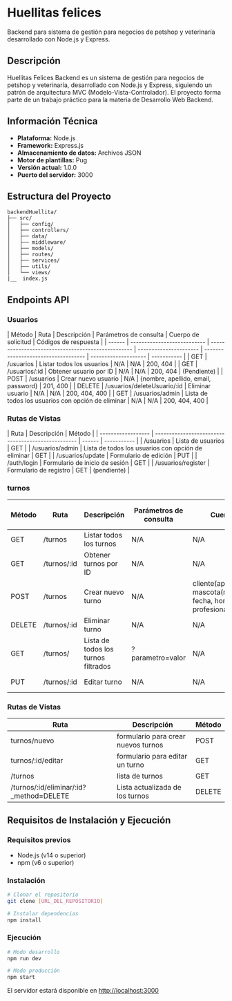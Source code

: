 # Huellitas felices

Backend para sistema de gestión para negocios de petshop y veterinaría desarrollado con Node.js y Express.

## Descripción

Huellitas Felices Backend es un sistema de gestión para negocios de petshop y veterinaría, desarrollado con Node.js y Express, siguiendo un patrón de arquitectura MVC (Modelo-Vista-Controlador). El proyecto forma parte de un trabajo práctico para la materia de Desarrollo Web Backend.

## Información Técnica

- **Plataforma:** Node.js
- **Framework:** Express.js
- **Almacenamiento de datos:** Archivos JSON
- **Motor de plantillas:** Pug
- **Versión actual:** 1.0.0
- **Puerto del servidor:** 3000

## Estructura del Proyecto

```
backendHuellita/
├── src/
│   ├── config/
│   ├── controllers/
│   ├── data/
│   ├── middleware/
│   ├── models/
│   ├── routes/
│   ├── services/
│   ├── utils/
│   └── views/
|__  index.js

```

## Endpoints API

### Usuarios

| Método | Ruta                        | Descripción                                        | Parámetros de consulta | Cuerpo de solicitud                 | Códigos de respuesta |
| ------ | --------------------------- | -------------------------------------------------- | ---------------------- | ----------------------------------- | -------------------- | ----------- |
| GET    | /usuarios                   | Listar todos los usuarios                          | N/A                    | N/A                                 | 200, 404             |
| GET    | /usuarios/:id               | Obtener usuario por ID                             | N/A                    | N/A                                 | 200, 404             | (Pendiente) |
| POST   | /usuarios                   | Crear nuevo usuario                                | N/A                    | {nombre, apellido, email, password} | 201, 400             |
| DELETE | /usuarios/deleteUsuario/:id | Eliminar usuario                                   | N/A                    | N/A                                 | 200, 404, 400        |
| GET    | /usuarios/admin             | Lista de todos los usuarios con opción de eliminar | N/A                    | N/A                                 | 200, 404, 400        |

### Rutas de Vistas

| Ruta               | Descripción                                        | Método |
| ------------------ | -------------------------------------------------- | ------ | ----------- |
| /usuarios          | Lista de usuarios                                  | GET    |
| /usuarios/admin    | Lista de todos los usuarios con opción de eliminar | GET    |
| /usuarios/update   | Formulario de edición                              | PUT    |
| /auth/login        | Formulario de inicio de sesión                     | GET    |
| /usuarios/register | Formulario de registro                             | GET    | (pendiente) |

### turnos

| Método | Ruta        | Descripción                         | Parámetros de consulta | Cuerpo de solicitud                                                                                      | Códigos de respuesta |
| ------ | ----------- | ----------------------------------- | ---------------------- | -------------------------------------------------------------------------------------------------------- | -------------------- |
| GET    | /turnos     | Listar todos los turnos             | N/A                    | N/A                                                                                                      | 200, 404             |
| GET    | /turnos/:id | Obtener turnos por ID               | N/A                    | N/A                                                                                                      | 200, 404             |
| POST   | /turnos     | Crear nuevo turno                   | N/A                    | cliente(apellido,nombre,dni) mascota(nombre,especie,raza) fecha, hora, tipoConsulta, profesional, estado | 201, 400             |
| DELETE | /turnos/:id | Eliminar turno                      | N/A                    | N/A                                                                                                      | 200, 404, 400        |
| GET    | /turnos/    | Lista de todos los turnos filtrados | ?parametro=valor       | N/A                                                                                                      | 200, 404, 400        |
| PUT    | /turnos/:id | Editar turno                        | N/A                    | N/A                                                                                                      | 200, 404, 400        |

### Rutas de Vistas

| Ruta                                     | Descripción                         | Método |
| ---------------------------------------- | ----------------------------------- | ------ |
| turnos/nuevo                             | formulario para crear nuevos turnos | POST   |
| turnos/:id/editar                        | formulario para editar un turno     | GET    |
| /turnos                                  | lista de turnos                     | GET    |
| /turnos/:id/eliminar/:id?\_method=DELETE | Lista actualizada de los turnos     | DELETE |

## Requisitos de Instalación y Ejecución

### Requisitos previos

- Node.js (v14 o superior)
- npm (v6 o superior)

### Instalación

```bash
# Clonar el repositorio
git clone [URL_DEL_REPOSITORIO]

# Instalar dependencias
npm install
```

### Ejecución

```bash
# Modo desarrollo
npm run dev

# Modo producción
npm start
```

El servidor estará disponible en [http://localhost:3000](http://localhost:3000)

